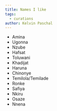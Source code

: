```yaml
---
title: Names I like
tags:
  - curations
author: Kelvin Paschal
---
```

- Amina 
- Ugonna  
- Nzube  
- Hafsat  
- Toluwani  
- Khadijat  
- Haruna  
- Chinonye  
- Temilola/Temilade  
- Ronke  
- Safiya  
- Nkiru  
- Osaze  
- Nnena